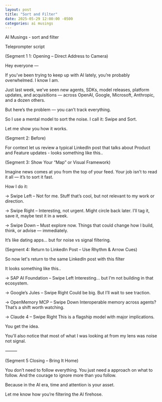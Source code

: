 ```yaml
---
layout: post
title: "Sort and Filter"
date: 2025-05-29 12:00:00 -0500
categories: ai musings
---
```


AI Musings - sort and filter

 Teleprompter script


(Segment 1 1: Opening – Direct Address to Camera)

Hey everyone —

If you’ve been trying to keep up with AI lately, you’re probably overwhelmed.
I know I am.

Just last week, we’ve seen new agents, SDKs, model releases, platform updates, and acquisitions — across OpenAI, Google, Microsoft, Anthropic, and a dozen others.


But here’s the problem — you can’t track everything.

So I use a mental model to sort the noise.
I call it: Swipe and Sort.

Let me show you how it works.


(Segment 2: Before)

For context let us review a typical LinkedIn post that talks about Product and Feature updates - looks something like this..



(Segment 3: Show Your “Map” or Visual Framework)


Imagine news comes at you from the top of your feed.
Your job isn’t to read it all — it’s to sort it fast.

How I do it:

→ Swipe Left – Not for me.
Stuff that’s cool, but not relevant to my work or direction.

→ Swipe Right – Interesting, not urgent.
Might circle back later. I’ll tag it, save it, maybe test it in a week.

→ Swipe Down – Must explore now.
Things that could change how I build, think, or advise — immediately.

It’s like dating apps… but for noise vs signal filtering.


(Segment 4: Return to LinkedIn Post – Use Rhythm & Arrow Cues)

So now let's return to the same LinkedIn post with this filter

It looks something like this..

→ SAP AI Foundation – Swipe Left
Interesting… but I’m not building in that ecosystem.

→ Google’s Jules – Swipe Right
Could be big. But I’ll wait to see traction.

→ OpenMemory MCP – Swipe Down
Interoperable memory across agents? That’s a shift worth watching.

→ Claude 4 – Swipe Right
This is a flagship model with major implications.

You get the idea.

You'll also notice that most of what I was looking at from my lens was noise not signal.

⸻

(Segment 5 Closing – Bring It Home)

You don’t need to follow everything.
You just need a approach on what to follow.
And the courage to ignore more than you follow.

Because in the AI era, time and attention is your asset.

Let me know how you’re filtering the AI firehose.


